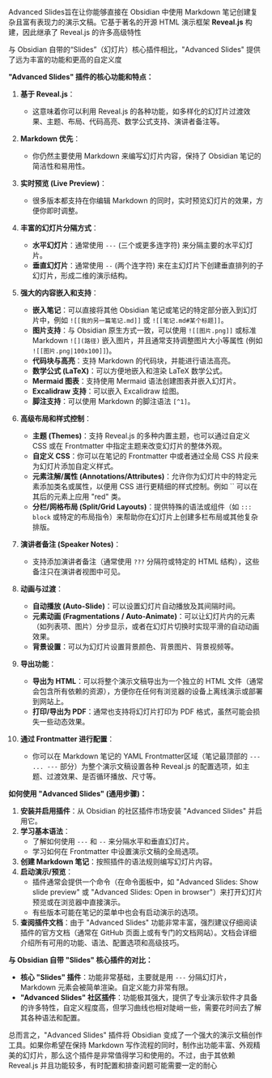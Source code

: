 Advanced Slides旨在让你能够直接在 Obsidian 中使用 Markdown 笔记创建复杂且富有表现力的演示文稿。它基于著名的开源 HTML 演示框架 **Reveal.js** 构建，因此继承了 Reveal.js 的许多高级特性

与 Obsidian 自带的“Slides”（幻灯片）核心插件相比，"Advanced Slides" 提供了远为丰富的功能和更高的自定义度

**"Advanced Slides" 插件的核心功能和特点：**

1. **基于 Reveal.js**：
    
    - 这意味着你可以利用 Reveal.js 的各种功能，如多样化的幻灯片过渡效果、主题、布局、代码高亮、数学公式支持、演讲者备注等。
2. **Markdown 优先**：
    
    - 你仍然主要使用 Markdown 来编写幻灯片内容，保持了 Obsidian 笔记的简洁性和易用性。
3. **实时预览 (Live Preview)**：
    
    - 很多版本都支持在你编辑 Markdown 的同时，实时预览幻灯片的效果，方便你即时调整。
4. **丰富的幻灯片分隔方式**：
    
    - **水平幻灯片**：通常使用 `---` (三个或更多连字符) 来分隔主要的水平幻灯片。
    - **垂直幻灯片**：通常使用 `--` (两个连字符) 来在主幻灯片下创建垂直排列的子幻灯片，形成二维的演示结构。
5. **强大的内容嵌入和支持**：
    
    - **嵌入笔记**：可以直接将其他 Obsidian 笔记或笔记的特定部分嵌入到幻灯片中，例如 `![[我的另一篇笔记.md]]` 或 `![[笔记.md#某个标题]]`。
    - **图片支持**：与 Obsidian 原生方式一致，可以使用 `![[图片.png]]` 或标准 Markdown `![](路径)` 嵌入图片，并且通常支持调整图片大小等属性 (例如 `![[图片.png|100x100]]`)。
    - **代码块与高亮**：支持 Markdown 的代码块，并能进行语法高亮。
    - **数学公式 (LaTeX)**：可以方便地嵌入和渲染 LaTeX 数学公式。
    - **Mermaid 图表**：支持使用 Mermaid 语法创建图表并嵌入幻灯片。
    - **Excalidraw 支持**：可以嵌入 Excalidraw 绘图。
    - **脚注支持**：可以使用 Markdown 的脚注语法 `[^1]`。
6. **高级布局和样式控制**：
    
    - **主题 (Themes)**：支持 Reveal.js 的多种内置主题，也可以通过自定义 CSS 或在 Frontmatter 中指定主题来改变幻灯片的整体外观。
    - **自定义 CSS**：你可以在笔记的 Frontmatter 中或者通过全局 CSS 片段来为幻灯片添加自定义样式。
    - **元素注解/属性 (Annotations/Attributes)**：允许你为幻灯片中的特定元素添加类名或属性，以便用 CSS 进行更精细的样式控制。例如 `` 可以在其后的元素上应用 "red" 类。
    - **分栏/网格布局 (Split/Grid Layouts)**：提供特殊的语法或组件（如 `::: block` 或特定的布局指令）来帮助你在幻灯片上创建多栏布局或其他复杂排版。
7. **演讲者备注 (Speaker Notes)**：
    
    - 支持添加演讲者备注（通常使用 `???` 分隔符或特定的 HTML 结构），这些备注只在演讲者视图中可见。
8. **动画与过渡**：
    
    - **自动播放 (Auto-Slide)**：可以设置幻灯片自动播放及其间隔时间。
    - **元素动画 (Fragmentations / Auto-Animate)**：可以让幻灯片内的元素（如列表项、图片）分步显示，或者在幻灯片切换时实现平滑的自动动画效果。
    - **背景设置**：可以为幻灯片设置背景颜色、背景图片、背景视频等。
9. **导出功能**：
    
    - **导出为 HTML**：可以将整个演示文稿导出为一个独立的 HTML 文件（通常会包含所有依赖的资源），方便你在任何有浏览器的设备上离线演示或部署到网站上。
    - **打印/导出为 PDF**：通常也支持将幻灯片打印为 PDF 格式，虽然可能会损失一些动态效果。
10. **通过 Frontmatter 进行配置**：
    
    - 你可以在 Markdown 笔记的 YAML Frontmatter区域（笔记最顶部的 `--- ... ---` 部分）为整个演示文稿设置各种 Reveal.js 的配置选项，如主题、过渡效果、是否循环播放、尺寸等。

**如何使用 "Advanced Slides" (通用步骤)：**

1. **安装并启用插件**：从 Obsidian 的社区插件市场安装 "Advanced Slides" 并启用它。
2. **学习基本语法**：
    - 了解如何使用 `---` 和 `--` 来分隔水平和垂直幻灯片。
    - 学习如何在 Frontmatter 中设置演示文稿的全局选项。
3. **创建 Markdown 笔记**：按照插件的语法规则编写幻灯片内容。
4. **启动演示/预览**：
    - 插件通常会提供一个命令（在命令面板中，如 "Advanced Slides: Show slide preview" 或 "Advanced Slides: Open in browser"）来打开幻灯片预览或在浏览器中直接演示。
    - 有些版本可能在笔记的菜单中也会有启动演示的选项。
5. **查阅插件文档**：由于 "Advanced Slides" 功能非常丰富，强烈建议仔细阅读插件的官方文档（通常在 GitHub 页面上或有专门的文档网站）。文档会详细介绍所有可用的功能、语法、配置选项和高级技巧。

**与 Obsidian 自带 "Slides" 核心插件的对比：**

- **核心 "Slides" 插件**：功能非常基础，主要就是用 `---` 分隔幻灯片，Markdown 元素会被简单渲染。自定义能力非常有限。
- **"Advanced Slides" 社区插件**：功能极其强大，提供了专业演示软件才具备的许多特性，自定义程度高，但学习曲线也相对陡峭一些，需要花时间去了解其各种语法和配置。

总而言之，"Advanced Slides" 插件将 Obsidian 变成了一个强大的演示文稿创作工具。如果你希望在保持 Markdown 写作流程的同时，制作出功能丰富、外观精美的幻灯片，那么这个插件是非常值得学习和使用的。不过，由于其依赖 Reveal.js 并且功能较多，有时配置和排查问题可能需要一定的耐心
